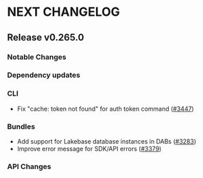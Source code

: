 # NEXT CHANGELOG

## Release v0.265.0

### Notable Changes

### Dependency updates

### CLI

* Fix "cache: token not found" for auth token command ([#3447](https://github.com/databricks/cli/pull/3447))

### Bundles
* Add support for Lakebase database instances in DABs ([#3283](https://github.com/databricks/cli/pull/3283))
* Improve error message for SDK/API errors ([#3379](https://github.com/databricks/cli/pull/3379))

### API Changes
